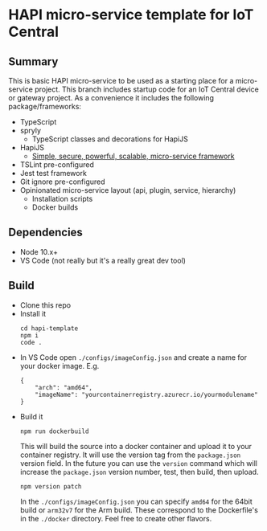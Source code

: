 # HAPI micro-service template for IoT Central

## Summary
This is basic HAPI micro-service to be used as a starting place for a micro-service project. This branch includes startup code for an IoT Central device or gateway project.
As a convenience it includes the following package/frameworks:
* TypeScript
* spryly
  * TypeScript classes and decorations for HapiJS
* HapiJS
  * [Simple, secure, powerful, scalable, micro-service framework](https://hapi.dev/)
* TSLint pre-configured
* Jest test framework
* Git ignore pre-configured
* Opinionated micro-service layout (api, plugin, service, hierarchy)
  * Installation scripts
  * Docker builds

## Dependencies
* Node 10.x+
* VS Code (not really but it's a really great dev tool)

## Build
* Clone this repo
* Install it
  ```
  cd hapi-template
  npm i
  code .
  ```
* In VS Code open `./configs/imageConfig.json` and create a name for your docker image. E.g.
  ```
  {
      "arch": "amd64",
      "imageName": "yourcontainerregistry.azurecr.io/yourmodulename"
  }
  ```
* Build it
  ```
  npm run dockerbuild
  ```
  This will build the source into a docker container and upload it to your container registry. It will use the version tag from the `package.json` version field. In the future you can use the `version` command which will increase the `package.json` version number, test, then build, then upload.
  ```
  npm version patch
  ```
  In the `./configs/imageConfig.json` you can specify `amd64` for the 64bit build or `arm32v7` for the Arm build. These correspond to the Dockerfile's in the `./docker` directory. Feel free to create other flavors.
